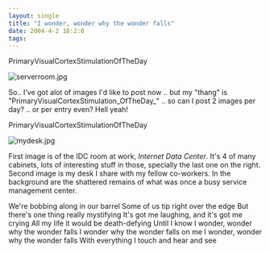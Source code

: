 ```yaml
---
layout: single
title: "I wonder, wonder why the wonder falls"
date: 2004-4-2 18:2:0
tags: 
---
```


PrimaryVisualCortexStimulationOfTheDay



![serverroom.jpg][1]






So.. I've got alot of images I'd like to post now .. but my "thang" is "PrimaryVisualCortexStimulation_OfTheDay_" .. so can I post 2 images per day? .. or per entry even? Hell yeah!



PrimaryVisualCortexStimulationOfTheDay



![mydesk.jpg][2]






First image is of the IDC room at work, _Internet Data Center_. It's 4 of many cabinets, lots of interesting stuff in those, specially the last one on the right. Second image is my desk I share with my fellow co-workers. In the background are the shattered remains of what was once a busy service management center.

We're bobbing along in our barrel
Some of us tip right over the edge
But there's one thing really mystifying
It's got me laughing, and it's got me crying
All my life it would be death-defying
Until I know
I wonder, wonder why the wonder falls
I wonder why the wonder falls on me
I wonder, wonder why the wonder falls
With everything I touch and hear and see

   [1]: http://3.bp.blogspot.com/-yNgYldVTPpA/Tn0P9ucgaVI/AAAAAAAAAMo/DJuSB_mS2tk/s320/serverroom.jpg
   [2]: http://2.bp.blogspot.com/-b70ybe2S0co/Tn0P6_IVwbI/AAAAAAAAALo/YeLiXZUu7vk/s320/mydesk.jpg
